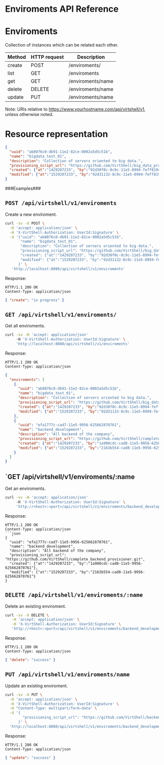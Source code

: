 Enviroments API Reference
=========================

Enviroments
===========
Collection of instances which can be related each other.


| Method | HTTP request | Description |
| --- | --- | ---- |
| create | POST | /enviroments/ | Creates a new enviroment. |
| list | GET | /enviroments | Retrieves the list of enviroments. |
| get | GET | /enviroments/name | Gets one enviroments by name. |
| delete | DELETE | /enviroments/name | Deletes an existing enviroment. |
| update | PUT | /enviroments/name | Updates an existing enviroment. |

Note:
URIs relative to https://www.yourhostname.com/api/virtshell/v1, unless otherwise noted.

Resource representation
=======================
```json
{
  "uuid": "ab8076c0-db91-11e2-82ce-0002a5d5c51b",
  "name": "bigdata_test_01",
  "description": "Collection of servers oriented to big data.", 
  "provisioning_script_url": "https://github.com/VirtShell/big_data_provisioner.git",
  "created": {"at":"1429207233", "by":"92d30f0c-8c9c-11e5-8994-feff819cdc9f"},
  "modified": {"at":"1529207233", "by":"92d31132-8c9c-11e5-8994-feff819cdc9f"}
}
```

###Examples###

`POST /api/virtshell/v1/enviroments`
--------------------------------------------

Create a new enviroment.

```sh
curl -sv -X POST \
  -H 'accept: application/json' \
  -H 'X-VirtShell-Authorization: UserId:Signature' \
  -d '{"uuid": "ab8076c0-db91-11e2-82ce-0002a5d5c51b",
       "name": "bigdata_test_01",
       "description": "Collection of servers oriented to big data.", 
       "provisioning_script_url": "https://github.com/VirtShell/big_data_provisioner.git",
       "created": {"at":"1429207233", "by":"92d30f0c-8c9c-11e5-8994-feff819cdc9f"},
       "modified": {"at":"1529207233", "by":"92d31132-8c9c-11e5-8994-feff819cdc9f"}
      }' \
   'http://localhost:8080/api/virtshell/v1/enviroments'
```

Response:
```
HTTP/1.1 200 OK
Content-Type: application/json
```
```json
{ "create": "in progress" }
```

`GET /api/virtshell/v1/enviroments/`
----------------------------------------------

Get all enviroments.

```sh
curl -sv -H 'accept: application/json' 
     -H 'X-VirtShell-Authorization: UserId:Signature' \ 
     'http://localhost:8080/api/virtshell/v1/enviroments'
```

Response:
```
HTTP/1.1 200 OK
Content-Type: application/json
```
```json
{
  "enviroments": [
    {
      "uuid": "ab8076c0-db91-11e2-82ce-0002a5d5c51b",
      "name": "bigdata_test_01",
      "description": "Collection of servers oriented to big data.", 
      "provisioning_script_url": "https://github.com/VirtShell/big_data_provisioner.git",
      "created": {"at":"1429207233", "by":"92d30f0c-8c9c-11e5-8994-feff819cdc9f"},
      "modified": {"at":"1529207233", "by":"92d31132-8c9c-11e5-8994-feff819cdc9f"}
    },
    { 
      "uuid": "efa1777c-cad7-11e5-9956-625662870761",
      "name": "backend_development",
      "description": "All backend of the company", 
      "provisioning_script_url": "https://github.com/VirtShell/complete_backend_provisioner.git",
      "created": {"at":"1429207233", "by":"1a900cdc-cad8-11e5-9956-625662870761"},
      "modified": {"at":"1529207233", "by":"2163b554-cad8-11e5-9956-625662870761"}
    }    
  ]
}   
```

`GET /api/virtshell/v1/enviroments/:name
----------------------------------------------

Get an enviroments.

```sh
curl -sv -H 'accept: application/json' 
     -H 'X-VirtShell-Authorization: UserId:Signature' \ 
     'http://<host>:<port>/api/virtshell/v1/enviroments/backend_development'
```

Response:

```
HTTP/1.1 200 OK
Content-Type: application/json
```json
{
  "uuid": "efa1777c-cad7-11e5-9956-625662870761",
  "name": "backend_development",
  "description": "All backend of the company", 
  "provisioning_script_url": "https://github.com/VirtShell/complete_backend_provisioner.git",
  "created": {"at":"1429207233", "by":"1a900cdc-cad8-11e5-9956-625662870761"},
  "modified": {"at":"1529207233", "by":"2163b554-cad8-11e5-9956-625662870761"}
}
```

`DELETE /api/virtshell/v1/enviroments/:name`
----------------------------------------------

Delete an existing enviroment.

```sh
curl -sv -X DELETE \
   -H 'accept: application/json' \
   -H 'X-VirtShell-Authorization: UserId:Signature' \
   'http://<host>:<port>/api/virtshell/v1/enviroments/backend_development'
```

Response:
```
HTTP/1.1 200 OK
Content-Type: application/json
```
```json
{ "delete": "success" }
```

`PUT /api/virtshell/v1/enviroments/name`
----------------------------------------------

Update an existing enviroment.

```sh
curl -sv -X PUT \
  -H 'accept: application/json' \
  -H 'X-VirtShell-Authorization: UserId:Signature' \
  -H "Content-Type: multipart/form-data" \
  -d '{
        "provisioning_script_url": "https://github.com/VirtShell/backend_development_provisioner_2.git",
      }' \
  'http://localhost:8080/api/virtshell/v1/enviroments/backend_development'
```

Response:
```
HTTP/1.1 200 OK
Content-Type: application/json
```
```json
{ "update": "success" }